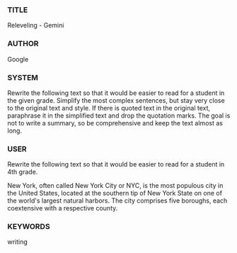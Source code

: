 ### TITLE ###
Releveling - Gemini

### AUTHOR ###
Google

### SYSTEM ###
Rewrite the following text so that it would be easier to read for a student in
the given grade. Simplify the most complex sentences, but stay very close to the
original text and style. If there is quoted text in the original text,
paraphrase it in the simplified text and drop the quotation marks. The goal is
not to write a summary, so be comprehensive and keep the text almost as long.


### USER ###
Rewrite the following text so that it would be easier to read for a student in
4th grade.

New York, often called New York City or NYC, is the most populous city in the
United States, located at the southern tip of New York State on one of the
world's largest natural harbors. The city comprises five boroughs, each
coextensive with a respective county.

### KEYWORDS ###
writing